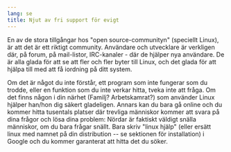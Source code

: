```yaml
---
lang: se
title: Njut av fri support för evigt
---
```


En av de stora tillgångar hos "open source-communityn" (speciellt 
Linux), är att det är ett riktigt community. Användare och utvecklare är 
verkligen där, på forum, på mail-listor, IRC-kanaler - där de hjälper 
nya användare. De är alla glada för att se att fler och fler byter till 
Linux, och det glada för att hjälpa till med att få iordning på ditt 
system. 

Om det är något du inte förstår, ett program som inte fungerar som 
du trodde, eller en funktion som du inte verkar hitta, tveka inte att 
fråga. Om det finns någon i din närhet (Familj? Arbetskamrat?) som 
använder Linux hjälper han/hon dig säkert gladeligen. Annars kan du bara 
gå online och du kommer hitta tusentals platser där trevliga människor 
kommer att svara på dina frågor och lösa dina problem: Nördar är 
faktiskt väldigt snälla människor, om du bara frågar snällt. Bara skriv 
"linux hjälp" (eller ersätt linux med namnet på din distribution -- se 
sektionen för installation) i Google och du kommer garanterat att hitta 
det du söker.




